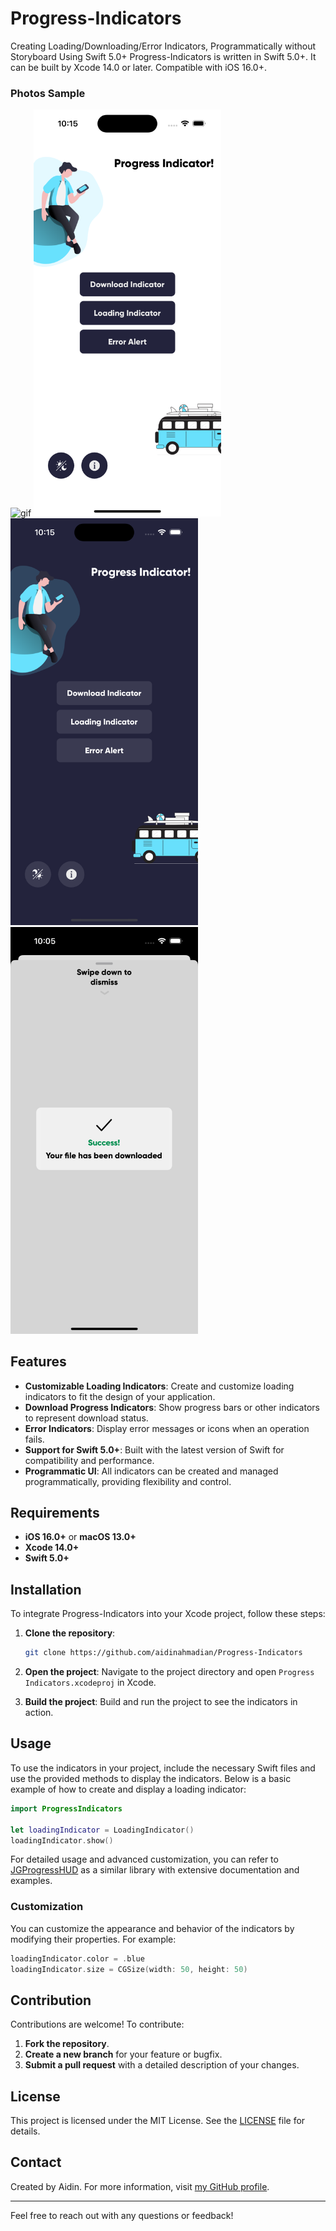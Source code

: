 # Progress-Indicators

Creating Loading/Downloading/Error Indicators, Programmatically without Storyboard Using Swift 5.0+
Progress-Indicators is written in Swift 5.0+. It can be built by Xcode 14.0 or later. Compatible with iOS 16.0+.

### Photos Sample

<img width="300" alt="gif" src="Pics/gif.gif"> <img width="300" alt="firstpic" src="Pics/firstpic.png">
<img width="300" alt="secondpic" src="Pics/secondpic.png"> <img width="300" alt="thirdpic" src="Pics/thirdpic.png">

## Features

- **Customizable Loading Indicators**: Create and customize loading indicators to fit the design of your application.
- **Download Progress Indicators**: Show progress bars or other indicators to represent download status.
- **Error Indicators**: Display error messages or icons when an operation fails.
- **Support for Swift 5.0+**: Built with the latest version of Swift for compatibility and performance.
- **Programmatic UI**: All indicators can be created and managed programmatically, providing flexibility and control.

## Requirements

- **iOS 16.0+** or **macOS 13.0+**
- **Xcode 14.0+**
- **Swift 5.0+**

## Installation

To integrate Progress-Indicators into your Xcode project, follow these steps:

1. **Clone the repository**:
   ```bash
   git clone https://github.com/aidinahmadian/Progress-Indicators
   ```

2. **Open the project**:
   Navigate to the project directory and open `Progress Indicators.xcodeproj` in Xcode.

3. **Build the project**:
   Build and run the project to see the indicators in action.

## Usage

To use the indicators in your project, include the necessary Swift files and use the provided methods to display the indicators. Below is a basic example of how to create and display a loading indicator:

```swift
import ProgressIndicators

let loadingIndicator = LoadingIndicator()
loadingIndicator.show()
```

For detailed usage and advanced customization, you can refer to [JGProgressHUD](https://github.com/JonasGessner/JGProgressHUD) as a similar library with extensive documentation and examples.

### Customization

You can customize the appearance and behavior of the indicators by modifying their properties. For example:

```swift
loadingIndicator.color = .blue
loadingIndicator.size = CGSize(width: 50, height: 50)
```

## Contribution

Contributions are welcome! To contribute:

1. **Fork the repository**.
2. **Create a new branch** for your feature or bugfix.
3. **Submit a pull request** with a detailed description of your changes.

## License

This project is licensed under the MIT License. See the [LICENSE](LICENSE) file for details.

## Contact

Created by Aidin. For more information, visit [my GitHub profile](https://github.com/aidinahmadian).

---

Feel free to reach out with any questions or feedback!
